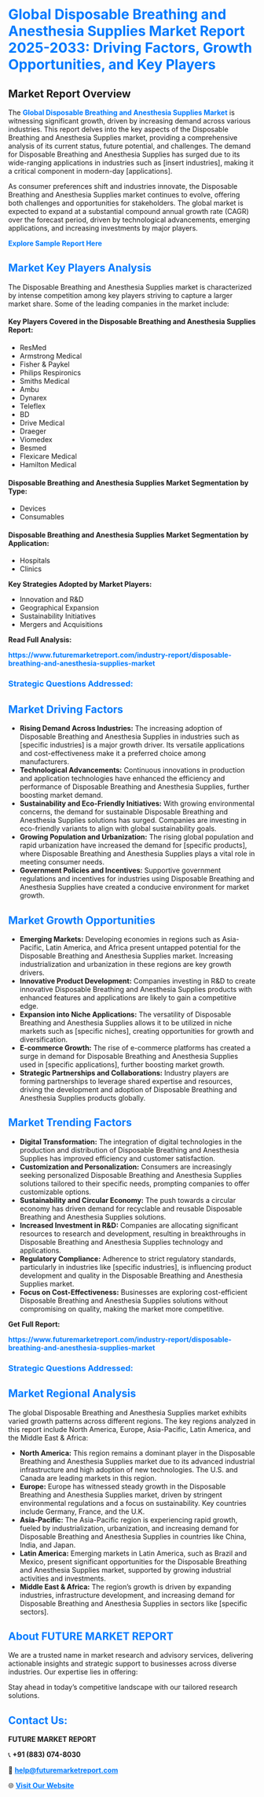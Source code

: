 <h1 style="color: #007BFF;">Global Disposable Breathing and Anesthesia Supplies Market Report 2025-2033: Driving Factors, Growth Opportunities, and Key Players</h1>

<section id="overview">
<h2>Market Report Overview</h2>
<p>The <a href="https://www.futuremarketreport.com/industry-report/disposable-breathing-and-anesthesia-supplies-market" style="color: #007BFF; text-decoration: none;"><strong>Global Disposable Breathing and Anesthesia Supplies Market</strong></a> is witnessing significant growth, driven by increasing demand across various industries. This report delves into the key aspects of the Disposable Breathing and Anesthesia Supplies market, providing a comprehensive analysis of its current status, future potential, and challenges. The demand for Disposable Breathing and Anesthesia Supplies has surged due to its wide-ranging applications in industries such as [insert industries], making it a critical component in modern-day [applications].</p>
<p>As consumer preferences shift and industries innovate, the Disposable Breathing and Anesthesia Supplies market continues to evolve, offering both challenges and opportunities for stakeholders. The global market is expected to expand at a substantial compound annual growth rate (CAGR) over the forecast period, driven by technological advancements, emerging applications, and increasing investments by major players.</p>
</section>

<section id="overview">
<p><a href="https://www.futuremarketreport.com/request-sample/reportId=79219" style="color: #007BFF; text-decoration: none;"><strong>Explore Sample Report Here</strong></a></p>
</section>

<section id="key-players">
<h2 style="color: #007BFF;">Market Key Players Analysis</h2>
<p>The Disposable Breathing and Anesthesia Supplies market is characterized by intense competition among key players striving to capture a larger market share. Some of the leading companies in the market include:</p>
<h4>Key Players Covered in the Disposable Breathing and Anesthesia Supplies Report:</h4>
<ul><li>ResMed</li><li>Armstrong Medical</li><li>Fisher &amp; Paykel</li><li>Philips Respironics</li><li>Smiths Medical</li><li>Ambu</li><li>Dynarex</li><li>Teleflex</li><li>BD</li><li>Drive Medical</li><li>Draeger</li><li>Viomedex</li><li>Besmed</li><li>Flexicare Medical</li><li>Hamilton Medical</li></ul>
<h4>Disposable Breathing and Anesthesia Supplies Market Segmentation by Type:</h4>
<ul><li>Devices</li><li>Consumables</li></ul>

<h4>Disposable Breathing and Anesthesia Supplies Market Segmentation by Application:</h4>
<ul><li>Hospitals</li><li>Clinics</li></ul>
<p><strong>Key Strategies Adopted by Market Players:</strong></p>
<ul>
<li>Innovation and R&D</li>
<li>Geographical Expansion</li>
<li>Sustainability Initiatives</li>
<li>Mergers and Acquisitions</li>
</ul>
</section>

<section>
<p><strong>Read Full Analysis: </strong></p><a href="https://www.futuremarketreport.com/industry-report/disposable-breathing-and-anesthesia-supplies-market" style="color: #007BFF; text-decoration: none;"><strong>https://www.futuremarketreport.com/industry-report/disposable-breathing-and-anesthesia-supplies-market</strong></a>
<h3 style="color: #007BFF;">Strategic Questions Addressed:</h3>
</section>

<section id="driving-factors">
<h2 style="color: #007BFF;">Market Driving Factors</h2>
<ul>
<li><strong>Rising Demand Across Industries:</strong> The increasing adoption of Disposable Breathing and Anesthesia Supplies in industries such as [specific industries] is a major growth driver. Its versatile applications and cost-effectiveness make it a preferred choice among manufacturers.</li>
<li><strong>Technological Advancements:</strong> Continuous innovations in production and application technologies have enhanced the efficiency and performance of Disposable Breathing and Anesthesia Supplies, further boosting market demand.</li>
<li><strong>Sustainability and Eco-Friendly Initiatives:</strong> With growing environmental concerns, the demand for sustainable Disposable Breathing and Anesthesia Supplies solutions has surged. Companies are investing in eco-friendly variants to align with global sustainability goals.</li>
<li><strong>Growing Population and Urbanization:</strong> The rising global population and rapid urbanization have increased the demand for [specific products], where Disposable Breathing and Anesthesia Supplies plays a vital role in meeting consumer needs.</li>
<li><strong>Government Policies and Incentives:</strong> Supportive government regulations and incentives for industries using Disposable Breathing and Anesthesia Supplies have created a conducive environment for market growth.</li>
</ul>
</section>

<section id="growth-opportunities">
<h2 style="color: #007BFF;">Market Growth Opportunities</h2>
<ul>
<li><strong>Emerging Markets:</strong> Developing economies in regions such as Asia-Pacific, Latin America, and Africa present untapped potential for the Disposable Breathing and Anesthesia Supplies market. Increasing industrialization and urbanization in these regions are key growth drivers.</li>
<li><strong>Innovative Product Development:</strong> Companies investing in R&D to create innovative Disposable Breathing and Anesthesia Supplies products with enhanced features and applications are likely to gain a competitive edge.</li>
<li><strong>Expansion into Niche Applications:</strong> The versatility of Disposable Breathing and Anesthesia Supplies allows it to be utilized in niche markets such as [specific niches], creating opportunities for growth and diversification.</li>
<li><strong>E-commerce Growth:</strong> The rise of e-commerce platforms has created a surge in demand for Disposable Breathing and Anesthesia Supplies used in [specific applications], further boosting market growth.</li>
<li><strong>Strategic Partnerships and Collaborations:</strong> Industry players are forming partnerships to leverage shared expertise and resources, driving the development and adoption of Disposable Breathing and Anesthesia Supplies products globally.</li>
</ul>
</section>

<section id="trending-factors">
<h2 style="color: #007BFF;">Market Trending Factors</h2>
<ul>
<li><strong>Digital Transformation:</strong> The integration of digital technologies in the production and distribution of Disposable Breathing and Anesthesia Supplies has improved efficiency and customer satisfaction.</li>
<li><strong>Customization and Personalization:</strong> Consumers are increasingly seeking personalized Disposable Breathing and Anesthesia Supplies solutions tailored to their specific needs, prompting companies to offer customizable options.</li>
<li><strong>Sustainability and Circular Economy:</strong> The push towards a circular economy has driven demand for recyclable and reusable Disposable Breathing and Anesthesia Supplies solutions.</li>
<li><strong>Increased Investment in R&D:</strong> Companies are allocating significant resources to research and development, resulting in breakthroughs in Disposable Breathing and Anesthesia Supplies technology and applications.</li>
<li><strong>Regulatory Compliance:</strong> Adherence to strict regulatory standards, particularly in industries like [specific industries], is influencing product development and quality in the Disposable Breathing and Anesthesia Supplies market.</li>
<li><strong>Focus on Cost-Effectiveness:</strong> Businesses are exploring cost-efficient Disposable Breathing and Anesthesia Supplies solutions without compromising on quality, making the market more competitive.</li>
</ul>
</section>

<section>
<p><strong>Get Full Report: </strong></p><a href="https://www.futuremarketreport.com/industry-report/disposable-breathing-and-anesthesia-supplies-market" style="color: #007BFF; text-decoration: none;"><strong>https://www.futuremarketreport.com/industry-report/disposable-breathing-and-anesthesia-supplies-market</strong></a>
<h3 style="color: #007BFF;">Strategic Questions Addressed:</h3>
</section>


<section id="regional-analysis">
<h2 style="color: #007BFF;">Market Regional Analysis</h2>
<p>The global Disposable Breathing and Anesthesia Supplies market exhibits varied growth patterns across different regions. The key regions analyzed in this report include North America, Europe, Asia-Pacific, Latin America, and the Middle East & Africa:</p>
<ul>
<li><strong>North America:</strong> This region remains a dominant player in the Disposable Breathing and Anesthesia Supplies market due to its advanced industrial infrastructure and high adoption of new technologies. The U.S. and Canada are leading markets in this region.</li>
<li><strong>Europe:</strong> Europe has witnessed steady growth in the Disposable Breathing and Anesthesia Supplies market, driven by stringent environmental regulations and a focus on sustainability. Key countries include Germany, France, and the U.K.</li>
<li><strong>Asia-Pacific:</strong> The Asia-Pacific region is experiencing rapid growth, fueled by industrialization, urbanization, and increasing demand for Disposable Breathing and Anesthesia Supplies in countries like China, India, and Japan.</li>
<li><strong>Latin America:</strong> Emerging markets in Latin America, such as Brazil and Mexico, present significant opportunities for the Disposable Breathing and Anesthesia Supplies market, supported by growing industrial activities and investments.</li>
<li><strong>Middle East & Africa:</strong> The region’s growth is driven by expanding industries, infrastructure development, and increasing demand for Disposable Breathing and Anesthesia Supplies in sectors like [specific sectors].</li>
</ul>
</section>

<footer>
<h2 style="color: #007BFF;">About FUTURE MARKET REPORT</h2>
<p>We are a trusted name in market research and advisory services, delivering actionable insights and strategic support to businesses across diverse industries. Our expertise lies in offering:</p>

<p>Stay ahead in today’s competitive landscape with our tailored research solutions.</p>

<h2 style="color: #007BFF;">Contact Us:</h2>
<p><strong>FUTURE MARKET REPORT</strong></p>
<p>📞 <strong>+91 (883) 074-8030</strong></p>
<p>📧 <strong><a href="mailto:help@futuremarketreport.com" style="color: #007BFF;">help@futuremarketreport.com</a></strong></p>
<p>🌐 <strong><a href="https://www.futuremarketreport.com/" style="color: #007BFF;">Visit Our Website</a></strong></p>
</footer>